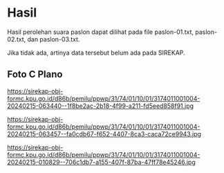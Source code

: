 # Hasil

Hasil perolehan suara paslon dapat dilihat pada file paslon-01.txt, paslon-02.txt, dan paslon-03.txt.

Jika tidak ada, artinya data tersebut belum ada pada SIREKAP.

## Foto C Plano

https://sirekap-obj-formc.kpu.go.id/d86b/pemilu/ppwp/31/74/01/10/01/3174011001004-20240215-063440--1f8be2ac-2b18-4f99-a211-fd5eed858f91.jpg

https://sirekap-obj-formc.kpu.go.id/d86b/pemilu/ppwp/31/74/01/10/01/3174011001004-20240215-063457--fa0cdb67-f652-4407-8ca3-caca72ce9943.jpg

https://sirekap-obj-formc.kpu.go.id/d86b/pemilu/ppwp/31/74/01/10/01/3174011001004-20240215-010829--706c1db7-a155-407f-87ba-47ff78e45246.jpg
